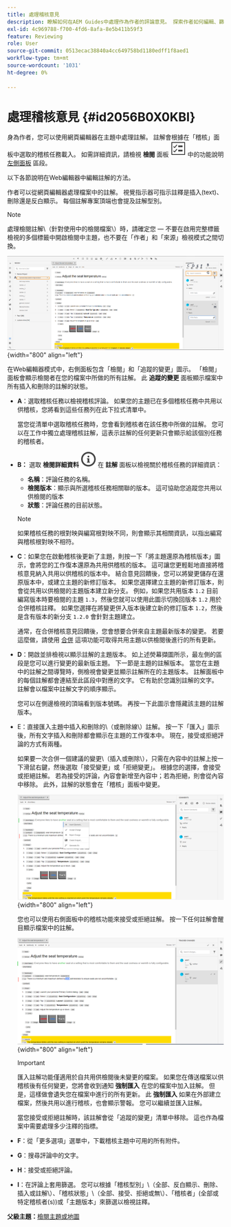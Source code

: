 ```yaml
---
title: 處理稽核意見
description: 瞭解如何在AEM Guides中處理作為作者的評論意見。 探索作者如何編輯、篩選、接受或拒絕檔案中的註解。
exl-id: 4c969788-f700-4fd6-8afa-8e5b411b59f3
feature: Reviewing
role: User
source-git-commit: 0513ecac38840a4cc649758bd1180edff1f8aed1
workflow-type: tm+mt
source-wordcount: '1031'
ht-degree: 0%

---
```


# 處理稽核意見 {#id2056B0X0KBI}


身為作者，您可以使用網頁編輯器在主題中處理註解。 註解會根據在「稽核」面板中選取的稽核任務載入。 如需詳細資訊，請檢視 **檢閱** 面板 ![](images/active-review-tasklist-icon.svg) 中的功能說明 [左側面板](../user-guide/web-editor-features.md#id2051EA0M0HS) 區段。

以下各節說明在Web編輯器中編輯註解的方法。

作者可以從網頁編輯器處理檔案中的註解。 視覺指示器可指示註釋是插入\(text\)、刪除還是反白顯示。 每個註解專案頂端也會提及註解型別。

>[!NOTE]
>
> 處理檢閱註解\（針對使用中的檢閱檔案\）時，請確定您 — 不要在啟用完整標籤檢視的多個標籤中開啟檢閱中主題，也不要在「作者」和「來源」檢視模式之間切換。

![](images/comments-page-web-editor_cs.png){width="800" align="left"}

在Web編輯器模式中，右側面板包含「檢閱」和「追蹤的變更」圖示。 「檢閱」面板會顯示檢閱者在您的檔案中所做的所有註解。 此 **追蹤的變更** 面板顯示檔案中所有插入和刪除的註解的狀態。

- **A**：選取稽核任務以檢視稽核評論。 如果您的主題已在多個稽核任務中共用以供稽核，您將看到這些任務列在此下拉式清單中。

  當您從清單中選取稽核任務時，您會看到稽核者在該任務中所做的註解。 您可以在工作中獨立處理稽核註解，這表示註解的任何更新只會顯示給該個別任務的稽核者。

- **B：**  選取 **檢閱詳細資料** ![](images/active-review-info-icon.svg) 在 **註解** 面板以檢視關於稽核任務的詳細資訊：

   - **名稱**：評論任務的名稱。
   - **檢閱版本**：顯示與所選稽核任務相關聯的版本。 這可協助您追蹤您共用以供檢閱的版本
   - **狀態**：評論任務的目前狀態。

  >[!NOTE]
  >
  > 如果稽核任務的根對映與編寫根對映不同，則會顯示其相關資訊，以指出編寫與稽核根對映不相符。

- **C**：如果您在啟動稽核後更新了主題，則按一下「將主題還原為稽核版本」圖示，會將您的工作復本還原為共用供稽核的版本。 這可讓您更輕鬆地直接將稽核意見納入共用以供稽核的版本中。 結合意見回饋後，您可以將變更儲存在還原版本中，或建立主題的新修訂版本。 如果您選擇建立主題的新修訂版本，則會從共用以供檢閱的主題版本建立新分支。 例如，如果您共用版本 `1.2` 目前編寫版本時要檢閱的主題 `1.3`，然後您就可以使用此圖示切換回版本 `1.2` 用於合併稽核註釋。 如果您選擇在將變更併入版本後建立新的修訂版本 `1.2`，然後是含有版本的新分支 `1.2.0` 會針對主題建立。

  通常，在合併稽核意見回饋後，您會想要合併來自主題最新版本的變更。 若要這麼做，請使用 [合併](web-editor-features.md#id205DF04E0HS) 這項功能可取得共用主題以供檢閱後進行的所有更新。

- **D**：開啟並排檢視以顯示註解的主題版本。 如上述熒幕擷圖所示，最左側的區段是您可以進行變更的最新版主題。 下一節是主題的註解版本。 當您在主題中的註解之間導覽時，側檢視會變更並顯示註解所在的主題版本。 註解面板中的每個註解都會連結至此區段中對應的文字。 它有助於您識別註解的文字。 註解會以檔案中註解文字的順序顯示。

  您可以在側邊檢視的頂端看到版本號碼。 再按一下此圖示會隱藏該主題的註解版本。

- E：直接匯入主題中插入和刪除的\（或刪除線\）註解。 按一下「匯入」圖示後，所有文字插入和刪除都會顯示在主題的工作復本中。 現在，接受或拒絕評論的方式有兩種。

  如果要一次合併一個建議的變更\（插入或刪除\），只需在內容中的註解上按一下滑鼠右鍵，然後選取「接受變更」或「拒絕變更」。 根據您的選擇，會接受或拒絕註解。 若為接受的評論，內容會新增至內容中；若為拒絕，則會從內容中移除。 此外，註解的狀態會在「稽核」面板中變更。

  ![](images/import-comment-accept-web-editor_cs.png){width="800" align="left"}

  您也可以使用右側面板中的稽核功能來接受或拒絕註解。 按一下任何註解會醒目顯示檔案中的註解。

  ![](images/changes-tab_cs.png){width="800" align="left"}

  >[!IMPORTANT]
  >
  > 匯入註解功能僅適用於自共用供檢閱後未變更的檔案。 如果您在傳送檔案以供稽核後有任何變更，您將會收到通知 **強制匯入** 在您的檔案中加入註解。 但是，這樣做會遺失您在檔案中進行的所有更新。 此 **強制匯入** 如果在外部建立檔案，然後共用以進行稽核，也會顯示警報。 您可以繼續並匯入註解。

  當您接受或拒絕註解時，該註解會從「追蹤的變更」清單中移除。 這也作為檔案中需要處理多少注釋的指標。

- **F**：從「更多選項」選單中，下載稽核主題中可用的所有附件。
- **G**：搜尋評論中的文字。
- **H**：接受或拒絕評論。

- **I**：在評論上套用篩選。 您可以根據「稽核型別」\（全部、反白顯示、刪除、插入或註解\）、「稽核狀態」\（全部、接受、拒絕或無\）、「稽核者」\(全部或特定稽核者\(s\)\)或「主題版本」來篩選以檢視註釋。


**父級主題：**[&#x200B;檢閱主題或地圖](review.md)
